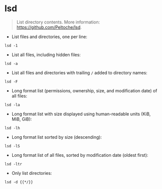 # lsd

> List directory contents.
> More information: <https://github.com/Peltoche/lsd>.

- List files and directories, one per line:

`lsd -1`

- List all files, including hidden files:

`lsd -a`

- List all files and directories with trailing `/` added to directory names:

`lsd -F`

- Long format list (permissions, ownership, size, and modification date) of all files:

`lsd -la`

- Long format list with size displayed using human-readable units (KiB, MiB, GiB):

`lsd -lh`

- Long format list sorted by size (descending):

`lsd -lS`

- Long format list of all files, sorted by modification date (oldest first):

`lsd -ltr`

- Only list directories:

`lsd -d {{*/}}`
